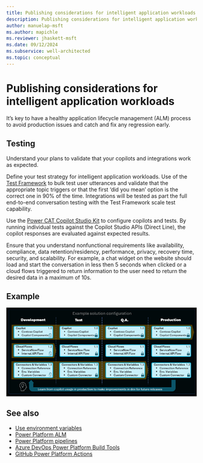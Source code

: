 ```yaml
---
title: Publishing considerations for intelligent application workloads
description: Publishing considerations for intelligent application workloads TODO
author: manuelap-msft
ms.author: mapichle
ms.reviewer: jhaskett-msft
ms.date: 09/12/2024
ms.subservice: well-architected
ms.topic: conceptual
---
```


# Publishing considerations for intelligent application workloads

It’s key to have a healthy application lifecycle management (ALM) process to avoid production issues and catch and fix any regression early.




## Testing

Understand your plans to validate that your copilots and integrations work as expected.

Define your test strategy for intelligent application workloads. Use of the [Test Framework](https://aka.ms/PVASamples/PVATestFramework) to bulk test user utterances and validate that the appropriate topic triggers or that the first ‘did you mean’ option is the correct one in 90% of the time.
Integrations will be tested as part the full end-to-end conversation testing with the Test Framework scale test capability.

Use the [Power CAT Copilot Studio Kit](https://github.com/microsoft/Power-CAT-Copilot-Studio-Kit) to configure copilots and tests. By running individual tests against the Copilot Studio APIs (Direct Line), the copilot responses are evaluated against expected results.

Ensure that you understand nonfunctional requirements like availability, compliance, data retention/residency, performance, privacy, recovery time, security, and scalability. For example, a chat widget on the website should load and start the conversation in less then 5 seconds when clicked or a cloud flows triggered to return information to the user need to return the desired data in a maximum of 10s.

## Example

![Example solution configuration](media/solutionconfig.png)

## See also

- [Use environment variables](/power-apps/maker/data-platform/environmentvariables)
- [Power Platform ALM](/power-platform/alm/)
- [Power Platform pipelines](/power-platform/alm/pipelines)
- [Azure DevOps Power Platform Build Tools](/power-platform/alm/devops-build-tools)
- [GitHub Power Platform Actions](/power-platform/alm/devops-github-actions)
